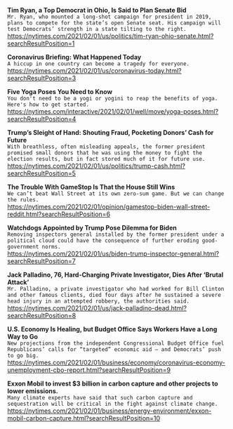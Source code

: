 **Tim Ryan, a Top Democrat in Ohio, Is Said to Plan Senate Bid**\
`Mr. Ryan, who mounted a long-shot campaign for president in 2019, plans to compete for the state’s open Senate seat. His campaign will test Democrats’ strength in a state tilting to the right.`\
https://nytimes.com/2021/02/01/us/politics/tim-ryan-ohio-senate.html?searchResultPosition=1

**Coronavirus Briefing: What Happened Today**\
`A hiccup in one country can become a tragedy for everyone.`\
https://nytimes.com/2021/02/01/us/coronavirus-today.html?searchResultPosition=3

**Five Yoga Poses You Need to Know**\
`You don't need to be a yogi or yogini to reap the benefits of yoga. Here's how to get started.`\
https://nytimes.com/interactive/2021/02/01/well/move/yoga-poses.html?searchResultPosition=4

**Trump’s Sleight of Hand: Shouting Fraud, Pocketing Donors’ Cash for Future**\
`With breathless, often misleading appeals, the former president promised small donors that he was using the money to fight the election results, but in fact stored much of it for future use.`\
https://nytimes.com/2021/02/01/us/politics/trump-cash.html?searchResultPosition=5

**The Trouble With GameStop Is That the House Still Wins**\
`We can’t beat Wall Street at its own zero-sum game. But we can change the rules.`\
https://nytimes.com/2021/02/01/opinion/gamestop-biden-wall-street-reddit.html?searchResultPosition=6

**Watchdogs Appointed by Trump Pose Dilemma for Biden**\
`Removing inspectors general installed by the former president under a political cloud could have the consequence of further eroding good-government norms.`\
https://nytimes.com/2021/02/01/us/biden-trump-inspector-general.html?searchResultPosition=7

**Jack Palladino, 76, Hard-Charging Private Investigator, Dies After ‘Brutal Attack’**\
`Mr. Palladino, a private investigator who had worked for Bill Clinton and other famous clients, died four days after he sustained a severe head injury in an attempted robbery, the authorities said.`\
https://nytimes.com/2021/02/01/us/jack-palladino-dead.html?searchResultPosition=8

**U.S. Economy Is Healing, but Budget Office Says Workers Have a Long Way to Go**\
`New projections from the independent Congressional Budget Office fuel Republicans’ calls for “targeted” economic aid — and Democrats’ push to go big.`\
https://nytimes.com/2021/02/01/business/economy/coronavirus-economy-unemployment-cbo-report.html?searchResultPosition=9

**Exxon Mobil to invest $3 billion in carbon capture and other projects to lower emissions.**\
`Many climate experts have said that such carbon capture and sequestration will be critical in the fight against climate change.`\
https://nytimes.com/2021/02/01/business/energy-environment/exxon-mobil-carbon-capture.html?searchResultPosition=10

